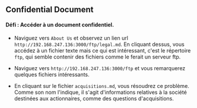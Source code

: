 ## Confidential Document
#### Défi : Accéder à un document confidentiel.

* Naviguez vers `About Us` et observez un lien url `http://192.168.247.136:3000/ftp/legal.md`. En cliquant dessus, vous accédez à un fichier texte mais ce qui est intéressant, c'est le répertoire `ftp`, qui semble contenir des fichiers comme le ferait un serveur ftp.

* Naviguez vers `http://192.168.247.136:3000/ftp` et vous remarquerez quelques fichiers intéressants.

* En cliquant sur le fichier `acquisitions.md`, vous résoudrez ce problème. Comme son nom l'indique, il s'agit d'informations relatives à la société destinées aux actionnaires, comme des questions d'acquisitions.
